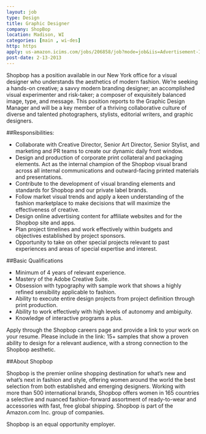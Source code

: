 ```yaml
---
layout: job
type: Design
title: Graphic Designer
company: ShopBop
location: Madison, WI
categories: [main , wi-des]
http: https
apply: us-amazon.icims.com/jobs/206858/job?mode=job&iis=Advertisement-Internet&iisn=WorkCreative.net
post-date: 2-13-2013
---
```


Shopbop has a position available in our New York office for a visual designer who understands the aesthetics of modern fashion. We’re seeking a hands-on creative; a savvy modern branding designer; an accomplished visual experimenter and risk-taker; a composer of exquisitely balanced image, type, and message. This position reports to the Graphic Design Manager and will be a key member of a thriving collaborative culture of diverse and talented photographers, stylists, editorial writers, and graphic designers.

##Responsibilities:

* Collaborate with Creative Director, Senior Art Director, Senior Stylist, and marketing and PR teams to create our dynamic daily front window.
* Design and production of corporate print collateral and packaging elements. Act as the internal champion of the Shopbop visual brand across all internal communications and outward-facing printed materials and presentations.
* Contribute to the development of visual branding elements and standards for Shopbop and our private label brands.
* Follow market visual trends and apply a keen understanding of the fashion marketplace to make decisions that will maximize the effectiveness of creative.
* Design online advertising content for affiliate websites and for the Shopbop site and apps.
* Plan project timelines and work effectively within budgets and objectives established by project sponsors.
* Opportunity to take on other special projects relevant to past experiences and areas of special expertise and interest.

##Basic Qualifications

* Minimum of 4 years of relevant experience.
* Mastery of the Adobe Creative Suite.
* Obsession with typography with sample work that shows a highly refined sensibility applicable to fashion.
* Ability to execute entire design projects from project definition through print production.
* Ability to work effectively with high levels of autonomy and ambiguity.
* Knowledge of interactive programs a plus.

Apply through the Shopbop careers page and provide a link to your work on your resume. Please include in the link: 15+ samples that show a proven ability to design for a relevant audience, with a strong connection to the Shopbop aesthetic.


##About Shopbop

Shopbop is the premier online shopping destination for what’s new and what’s next in fashion and style, offering women around the world the best selection from both established and emerging designers. Working with more than 500 international brands, Shopbop offers women in 165 countries a selective and nuanced fashion-forward assortment of ready-to-wear and accessories with fast, free global shipping. Shopbop is part of the Amazon.com Inc. group of companies.

Shopbop is an equal opportunity employer.
